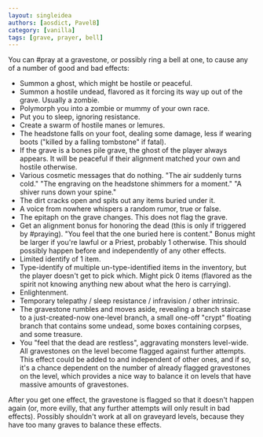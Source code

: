 ```yaml
---
layout: singleidea
authors: [aosdict, PavelB]
category: [vanilla]
tags: [grave, prayer, bell]
---
```

You can #pray at a gravestone, or possibly ring a bell at one, to cause any of a number of good and bad effects:
* Summon a ghost, which might be hostile or peaceful.
* Summon a hostile undead, flavored as it forcing its way up out of the grave. Usually a zombie.
* Polymorph you into a zombie or mummy of your own race.
* Put you to sleep, ignoring resistance.
* Create a swarm of hostile manes or lemures.
* The headstone falls on your foot, dealing some damage, less if wearing boots ("killed by a falling tombstone" if fatal).
* If the grave is a bones pile grave, the ghost of the player always appears. It will be peaceful if their alignment matched your own and hostile otherwise.
* Various cosmetic messages that do nothing. "The air suddenly turns cold." "The engraving on the headstone shimmers for a moment." "A shiver runs down your spine."
* The dirt cracks open and spits out any items buried under it.
* A voice from nowhere whispers a random rumor, true or false.
* The epitaph on the grave changes. This does not flag the grave.
* Get an alignment bonus for honoring the dead (this is only if triggered by #praying). "You feel that the one buried here is content." Bonus might be larger if you're lawful or a Priest, probably 1 otherwise. This should possibly happen before and independently of any other effects.
* Limited identify of 1 item.
* Type-identify of multiple un-type-identified items in the inventory, but the player doesn't get to pick which. Might pick 0 items (flavored as the spirit not knowing anything new about what the hero is carrying).
* Enlightenment.
* Temporary telepathy / sleep resistance / infravision / other intrinsic.
* The gravestone rumbles and moves aside, revealing a branch staircase to a just-created-now one-level branch, a small one-off "crypt" floating branch that contains some undead, some boxes containing corpses, and some treasure.
* You "feel that the dead are restless", aggravating monsters level-wide. All gravestones on the level become flagged against further attempts. This effect could be added to and independent of other ones, and if so, it's a chance dependent on the number of already flagged gravestones on the level, which provides a nice way to balance it on levels that have massive amounts of gravestones.

After you get one effect, the gravestone is flagged so that it doesn't happen again (or, more evilly, that any further attempts will only result in bad effects). Possibly shouldn't work at all on graveyard levels, because they have too many graves to balance these effects.
